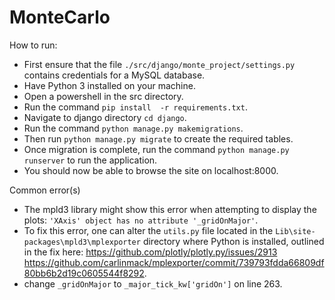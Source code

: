 # MonteCarlo
How to run:
 - First ensure that the file `./src/django/monte_project/settings.py` contains credentials for a MySQL database.
 - Have Python 3 installed on your machine.
 - Open a powershell in the src directory.
 - Run the command `pip install  -r requirements.txt`.
 - Navigate to django directory `cd django`.
 - Run the command `python manage.py makemigrations`.
 - Then run `python manage.py migrate` to create the required tables.
 - Once migration is complete, run the command `python manage.py runserver` to run the application.
 - You should now be able to browse the site on localhost:8000.

Common error(s)
 - The mpld3 library might show this error when attempting to display the plots: `'XAxis' object has no attribute '_gridOnMajor'`.
 - To fix this error, one can alter the `utils.py` file located in the `Lib\site-packages\mpld3\mplexporter` directory where Python is installed, outlined in the fix here:
 https://github.com/plotly/plotly.py/issues/2913
 https://github.com/carlinmack/mplexporter/commit/739793fdda66809df80bb6b2d19c0605544f8292.
 - change `_gridOnMajor` to `_major_tick_kw['gridOn']` on line 263.
